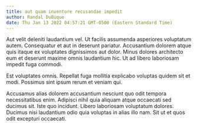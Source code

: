 ```yaml
---
title: aut quam inventore recusandae impedit
author: Randal DuBuque
date: Thu Jan 13 2022 04:57:21 GMT-0500 (Eastern Standard Time)
---
```

Aut velit deleniti laudantium vel. Ut facilis assumenda asperiores voluptatum autem. Consequatur et aut in deserunt pariatur. Accusantium dolorem atque quis itaque ex voluptates dignissimos aut dolor. Minus dolores architecto eum et deserunt maxime omnis laudantium hic. Ut ad libero laboriosam impedit fuga commodi.

 Est voluptates omnis. Repellat fuga mollitia explicabo voluptas quidem sit et modi. Possimus sint ipsum rerum et veniam qui.

 Accusamus alias dolorem accusantium nesciunt quo odit tempora necessitatibus enim. Adipisci nihil quia aliquam atque occaecati sed ducimus sit. Iste quo incidunt. Libero laboriosam voluptatum dolores. Ducimus nisi laudantium odio quia voluptas in alias illo nam. Sit ut et quos odit excepturi occaecati.